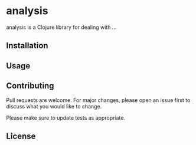 # analysis

analysis is a Clojure library for dealing with ...

## Installation


## Usage

## Contributing
Pull requests are welcome. For major changes, please open an issue first to discuss what you would like to change.

Please make sure to update tests as appropriate.

## License
